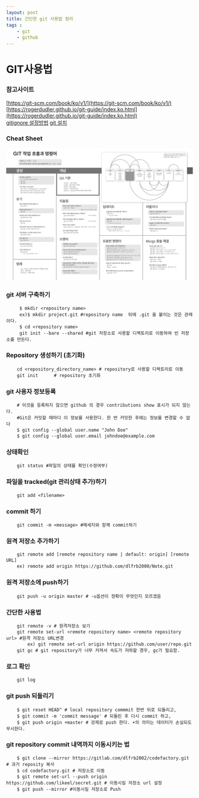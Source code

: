 ```yaml
---
layout: post
title: 간단한 git 사용법 정리
tags :
    - git
    - github
---
```


# GIT사용법

### 참고사이트
[https://git-scm.com/book/ko/v1/](https://git-scm.com/book/ko/v1/)  
[https://rogerdudler.github.io/git-guide/index.ko.html](https://rogerdudler.github.io/git-guide/index.ko.html)  
[gitignore 설정방법](http://emflant.tistory.com/127)
[git 설치](https://git-scm.com/download/linux)  

### Cheat Sheet
![](/images/posts/9.png)

### git 서버 구축하기
```shell
     $ mkdir <repository name>
     ex)$ mkdir project.git #repository name  뒤에 .git 을 붙이는 것은 관례이다.
     $ cd <repository name>
     git init --bare --shared #git 저장소로 사용할 디렉토리로 이동하여 빈 저장소를 만든다.
```


### Repository 생성하기 (초기화)
```shell
    cd <repository_directory_name> # repository로 사용할 디렉토리로 이동
    git init      # repository 초기화
```

### git 사용자 정보등록

```shell
    # 이것을 등록하지 않으면 github 의 경우 contributions show 표시가 되지 않는다. 
    #Git은 커밋할 때마다 이 정보를 사용한다. 한 번 커밋한 후에는 정보를 변경할 수 없다
    $ git config --global user.name "John Doe"
    $ git config --global user.email johndoe@example.com
```

### 상태확인
```shell
    git status #파일의 상태를 확인(수정여부)
```

### 파일을 tracked(git 관리상태 추가)하기
```shell
    git add <filename>
```

### commit  하기
```shell
    git commit -m <message> #메세지와 함께 commit하기
```

### 원격 저장소 추가하기
```shell
    git remote add [remote repository name | default: origin] [remote URL]
    ex) remote add origin https://github.com/dlfrb2000/Note.git
```

### 원격 저장소에 push하기
```shell
    git push -u origin master # -u옵션이 정확이 무엇인지 모르겠음 
```

### 간단한 사용법
```shell
    git remote -v # 원격저장소 보기
    git remote set-url <remote repository name> <remote repository url> #원격 저장소 URL변경
        ex) git remote set-url origin https://github.com/user/repo.git
    git gc # git repository가 너무 커져서 속도가 저하할 경우, gc가 필요함.
```

### 로그 확인
```shell
    git log
```

### git push 되돌리기
```shell
    $ git reset HEAD^ # local repository commmit 한번 뒤로 되돌리고,
    $ git commit -m 'commit message' # 되돌린 후 다시 commit 하고,
    $ git push origin +master # 강제로 push 한다. +의 의미는 데이터가 손실되도 무시한다.
```

### git repository commit 내역까지 이동시키는 법
```shell
	$ git clone --mirror https://gitlab.com/dlfrb2002/codefactory.git # 과거 reposity 복사
	$ cd codefactory.git # 저장소로 이동
	$ git remote set-url --push origin https://github.com/likeel/secret.git # 이동시킬 저장소 url 설정
	$ git push --mirror #이동시킬 저장소로 Push
```